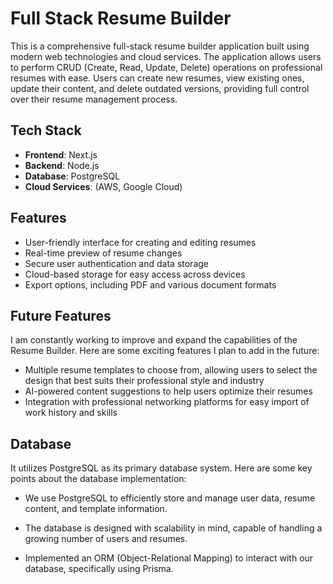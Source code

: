 # Full Stack Resume Builder

This is a comprehensive full-stack resume builder application built using modern web technologies and cloud services. The application allows users to perform CRUD (Create, Read, Update, Delete) operations on professional resumes with ease. Users can create new resumes, view existing ones, update their content, and delete outdated versions, providing full control over their resume management process.

## Tech Stack

- **Frontend**: Next.js
- **Backend**: Node.js
- **Database**: PostgreSQL
- **Cloud Services**: (AWS, Google Cloud)

## Features

- User-friendly interface for creating and editing resumes
- Real-time preview of resume changes
- Secure user authentication and data storage
- Cloud-based storage for easy access across devices
- Export options, including PDF and various document formats

## Future Features

I am constantly working to improve and expand the capabilities of the Resume Builder. Here are some exciting features I plan to add in the future:

- Multiple resume templates to choose from, allowing users to select the design that best suits their professional style and industry
- AI-powered content suggestions to help users optimize their resumes
- Integration with professional networking platforms for easy import of work history and skills

## Database

It utilizes PostgreSQL as its primary database system. Here are some key points about the database implementation:

- We use PostgreSQL to efficiently store and manage user data, resume content, and template information.

- The database is designed with scalability in mind, capable of handling a growing number of users and resumes.

- Implemented an ORM (Object-Relational Mapping) to interact with our database, specifically using Prisma.


